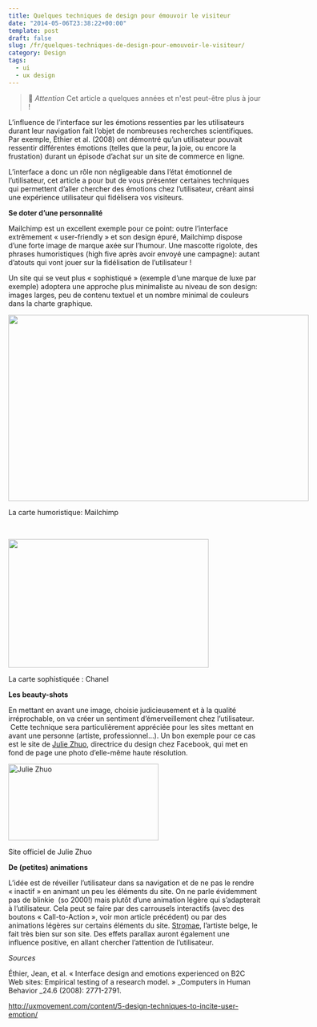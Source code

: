 ```yaml
---
title: Quelques techniques de design pour émouvoir le visiteur
date: "2014-05-06T23:38:22+00:00"
template: post
draft: false
slug: /fr/quelques-techniques-de-design-pour-emouvoir-le-visiteur/
category: Design
tags:
  - ui
  - ux design
---
```



> 👴 _Attention_ Cet article a quelques années et n'est peut-être plus à jour !

L&rsquo;influence de l&rsquo;interface sur les émotions ressenties par les utilisateurs durant leur navigation fait l&rsquo;objet de nombreuses recherches scientifiques. Par exemple, Éthier et al. (2008) ont démontré qu&rsquo;un utilisateur pouvait ressentir différentes émotions (telles que la peur, la joie, ou encore la frustation) durant un épisode d&rsquo;achat sur un site de commerce en ligne.

L&rsquo;interface a donc un rôle non négligeable dans l&rsquo;état émotionnel de l&rsquo;utilisateur, cet article a pour but de vous présenter certaines techniques qui permettent d&rsquo;aller chercher des émotions chez l&rsquo;utilisateur, créant ainsi une expérience utilisateur qui fidélisera vos visiteurs.

**Se doter d&rsquo;une personnalité**

Mailchimp est un excellent exemple pour ce point: outre l&rsquo;interface extrêmement « user-friendly » et son design épuré, Mailchimp dispose d&rsquo;une forte image de marque axée sur l&rsquo;humour. Une mascotte rigolote, des phrases humoristiques (high five après avoir envoyé une campagne): autant d&rsquo;atouts qui vont jouer sur la fidélisation de l&rsquo;utilisateur !

Un site qui se veut plus « sophistiqué » (exemple d&rsquo;une marque de luxe par exemple) adoptera une approche plus minimaliste au niveau de son design: images larges, peu de contenu textuel et un nombre minimal de couleurs dans la charte graphique.

<div style="width: 610px" class="wp-caption alignnone">
  <img class="" src="http://cms.jotform.com/uploads/image_upload/image_upload/global/5067_mailchimp.png" alt="" width="600" height="372" />
  
  <p class="wp-caption-text">
    La carte humoristique: Mailchimp
  </p>
</div>

&nbsp;

<div style="width: 410px" class="wp-caption aligncenter">
  <img class="" src="http://www.drivecms.com/uploads/sostreassoc.com/Chanel_Website.jpg" alt="" width="400" height="257" />
  
  <p class="wp-caption-text">
    La carte sophistiquée : Chanel
  </p>
</div>

**Les beauty-shots**

En mettant en avant une image, choisie judicieusement et à la qualité irréprochable, on va créer un sentiment d&rsquo;émerveillement chez l&rsquo;utilisateur.  Cette technique sera particulièrement appréciée pour les sites mettant en avant une personne (artiste, professionnel&#8230;). Un bon exemple pour ce cas est le site de [Julie Zhuo](http://juliezhuo.com/), directrice du design chez Facebook, qui met en fond de page une photo d&rsquo;elle-même haute résolution.

<div id="attachment_96" style="width: 310px" class="wp-caption alignnone">
  <a href="http://latrmouh.org/blog/wp-content/uploads/2014/05/Screenshot-from-2015-12-18-183752.png"><img class="wp-image-96 size-medium" src="http://latrmouh.org/blog/wp-content/uploads/2014/05/Screenshot-from-2015-12-18-183752-300x153.png" alt="Julie Zhuo" width="300" height="153" srcset="http://latrmouh.org/blog/wp-content/uploads/2014/05/Screenshot-from-2015-12-18-183752-300x153.png 300w, http://latrmouh.org/blog/wp-content/uploads/2014/05/Screenshot-from-2015-12-18-183752-1024x524.png 1024w, http://latrmouh.org/blog/wp-content/uploads/2014/05/Screenshot-from-2015-12-18-183752-535x274.png 535w, http://latrmouh.org/blog/wp-content/uploads/2014/05/Screenshot-from-2015-12-18-183752-297x150.png 297w" sizes="(max-width: 300px) 100vw, 300px" /></a>
  
  <p class="wp-caption-text">
    Site officiel de Julie Zhuo
  </p>
</div>

**De (petites) animations**

L&rsquo;idée est de réveiller l&rsquo;utilisateur dans sa navigation et de ne pas le rendre « inactif » en animant un peu les éléments du site. On ne parle évidemment pas de blinkie  (so 2000!) mais plutôt d&rsquo;une animation légère qui s&rsquo;adapterait à l&rsquo;utilisateur. Cela peut se faire par des carrousels interactifs (avec des boutons « Call-to-Action », voir mon article précédent) ou par des animations légères sur certains éléments du site. [Stromae](http://latrmouh.org/stromae.net), l&rsquo;artiste belge, le fait très bien sur son site. Des effets parallax auront également une influence positive, en allant chercher l&rsquo;attention de l&rsquo;utilisateur.

_Sources_

Éthier, Jean, et al. « Interface design and emotions experienced on B2C Web sites: Empirical testing of a research model. » _Computers in Human Behavior _24.6 (2008): 2771-2791.

http://uxmovement.com/content/5-design-techniques-to-incite-user-emotion/

<!-- AddThis Advanced Settings generic via filter on the_content -->

<!-- AddThis Share Buttons generic via filter on the_content -->